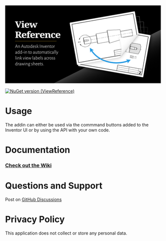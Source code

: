 ![viewRef_img](https://raw.githubusercontent.com/bretleasure/ViewReference/main/img/open-graph-preview-img.png)

[![NuGet version (ViewReference)](https://buildstats.info/nuget/ViewReference)](https://www.nuget.org/packages/ViewReference)

# Usage

The addin can either be used via the commmand buttons added to the Inventor UI or by using the API with your own code. 

# Documentation

### [Check out the Wiki](https://github.com/bretleasure/ViewReference/wiki)

# Questions and Support

Post on [GitHub Discussions](https://github.com/bretleasure/ViewReference/discussions)

# Privacy Policy

This application does not collect or store any personal data.
